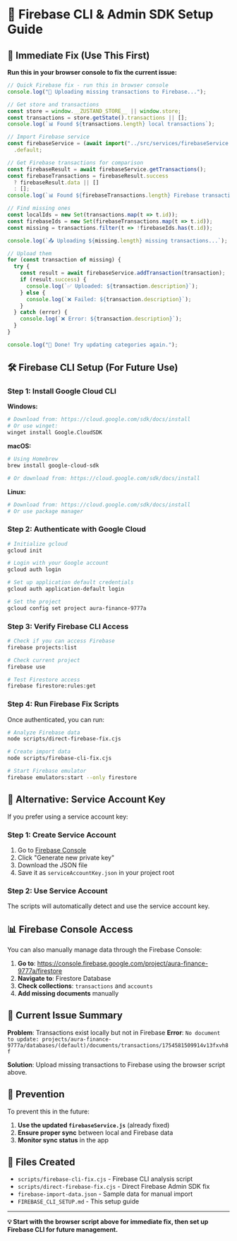# 🔧 Firebase CLI & Admin SDK Setup Guide

## 🎯 **Immediate Fix (Use This First)**

**Run this in your browser console to fix the current issue:**

```javascript
// Quick Firebase fix - run this in browser console
console.log("🚀 Uploading missing transactions to Firebase...");

// Get store and transactions
const store = window.__ZUSTAND_STORE__ || window.store;
const transactions = store.getState().transactions || [];
console.log(`📊 Found ${transactions.length} local transactions`);

// Import Firebase service
const firebaseService = (await import("../src/services/firebaseService.js"))
  .default;

// Get Firebase transactions for comparison
const firebaseResult = await firebaseService.getTransactions();
const firebaseTransactions = firebaseResult.success
  ? firebaseResult.data || []
  : [];
console.log(`📊 Found ${firebaseTransactions.length} Firebase transactions`);

// Find missing ones
const localIds = new Set(transactions.map(t => t.id));
const firebaseIds = new Set(firebaseTransactions.map(t => t.id));
const missing = transactions.filter(t => !firebaseIds.has(t.id));

console.log(`📤 Uploading ${missing.length} missing transactions...`);

// Upload them
for (const transaction of missing) {
  try {
    const result = await firebaseService.addTransaction(transaction);
    if (result.success) {
      console.log(`✅ Uploaded: ${transaction.description}`);
    } else {
      console.log(`❌ Failed: ${transaction.description}`);
    }
  } catch (error) {
    console.log(`❌ Error: ${transaction.description}`);
  }
}

console.log("🎉 Done! Try updating categories again.");
```

## 🛠️ **Firebase CLI Setup (For Future Use)**

### **Step 1: Install Google Cloud CLI**

**Windows:**

```bash
# Download from: https://cloud.google.com/sdk/docs/install
# Or use winget:
winget install Google.CloudSDK
```

**macOS:**

```bash
# Using Homebrew
brew install google-cloud-sdk

# Or download from: https://cloud.google.com/sdk/docs/install
```

**Linux:**

```bash
# Download from: https://cloud.google.com/sdk/docs/install
# Or use package manager
```

### **Step 2: Authenticate with Google Cloud**

```bash
# Initialize gcloud
gcloud init

# Login with your Google account
gcloud auth login

# Set up application default credentials
gcloud auth application-default login

# Set the project
gcloud config set project aura-finance-9777a
```

### **Step 3: Verify Firebase CLI Access**

```bash
# Check if you can access Firebase
firebase projects:list

# Check current project
firebase use

# Test Firestore access
firebase firestore:rules:get
```

### **Step 4: Run Firebase Fix Scripts**

Once authenticated, you can run:

```bash
# Analyze Firebase data
node scripts/direct-firebase-fix.cjs

# Create import data
node scripts/firebase-cli-fix.cjs

# Start Firebase emulator
firebase emulators:start --only firestore
```

## 🔐 **Alternative: Service Account Key**

If you prefer using a service account key:

### **Step 1: Create Service Account**

1. Go to [Firebase Console](https://console.firebase.google.com/project/aura-finance-9777a/settings/serviceaccounts/adminsdk)
2. Click "Generate new private key"
3. Download the JSON file
4. Save it as `serviceAccountKey.json` in your project root

### **Step 2: Use Service Account**

The scripts will automatically detect and use the service account key.

## 📊 **Firebase Console Access**

You can also manually manage data through the Firebase Console:

1. **Go to**: https://console.firebase.google.com/project/aura-finance-9777a/firestore
2. **Navigate to**: Firestore Database
3. **Check collections**: `transactions` and `accounts`
4. **Add missing documents** manually

## 🎯 **Current Issue Summary**

**Problem**: Transactions exist locally but not in Firebase
**Error**: `No document to update: projects/aura-finance-9777a/databases/(default)/documents/transactions/1754581509914v13fxvh8f`

**Solution**: Upload missing transactions to Firebase using the browser script above.

## 🔄 **Prevention**

To prevent this in the future:

1. **Use the updated `firebaseService.js`** (already fixed)
2. **Ensure proper sync** between local and Firebase data
3. **Monitor sync status** in the app

## 📝 **Files Created**

- `scripts/firebase-cli-fix.cjs` - Firebase CLI analysis script
- `scripts/direct-firebase-fix.cjs` - Direct Firebase Admin SDK fix
- `firebase-import-data.json` - Sample data for manual import
- `FIREBASE_CLI_SETUP.md` - This setup guide

---

**💡 Start with the browser script above for immediate fix, then set up Firebase CLI for future management.**

